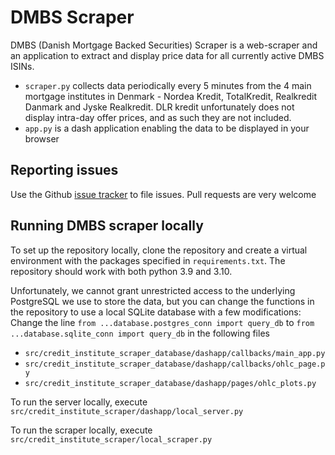 # DMBS Scraper

DMBS (Danish Mortgage Backed Securities) Scraper is a web-scraper and an application to extract and display price data for all currently active DMBS ISINs. 

* `scraper.py` collects data periodically every 5 minutes from the 4 main mortgage institutes in Denmark - Nordea Kredit, TotalKredit, Realkredit Danmark and Jyske Realkredit. DLR kredit unfortunately does not display intra-day offer prices, and as such they are not included.
* `app.py` is a dash application enabling the data to be displayed in your browser

## Reporting issues
Use the Github [issue tracker](https://github.com/steenenmartin/dmbs-scraper/issues) to file issues. Pull requests are very welcome

## Running DMBS scraper locally
To set up the repository locally, clone the repository and create a virtual environment with the packages specified in `requirements.txt`. The repository should work with both python 3.9 and 3.10.

Unfortunately, we cannot grant unrestricted access to the underlying PostgreSQL we use to store the data, but you can change the functions in the repository to use a local SQLite database with a few modifications:
Change the line `from ...database.postgres_conn import query_db` to `from ...database.sqlite_conn import query_db` in the following files
* `src/credit_institute_scraper_database/dashapp/callbacks/main_app.py`
* `src/credit_institute_scraper_database/dashapp/callbacks/ohlc_page.py`
* `src/credit_institute_scraper_database/dashapp/pages/ohlc_plots.py`

To run the server locally, execute `src/credit_institute_scraper/dashapp/local_server.py`

To run the scraper locally, execute `src/credit_institute_scraper/local_scraper.py`
